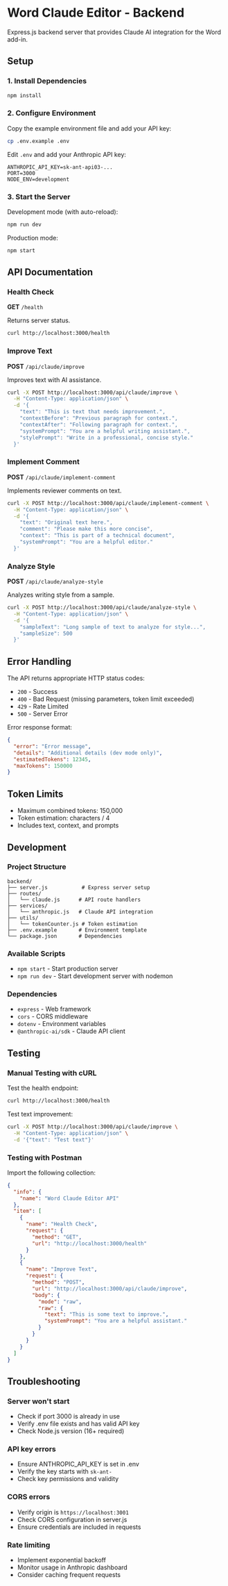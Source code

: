 # Word Claude Editor - Backend

Express.js backend server that provides Claude AI integration for the Word add-in.

## Setup

### 1. Install Dependencies

```bash
npm install
```

### 2. Configure Environment

Copy the example environment file and add your API key:

```bash
cp .env.example .env
```

Edit `.env` and add your Anthropic API key:
```env
ANTHROPIC_API_KEY=sk-ant-api03-...
PORT=3000
NODE_ENV=development
```

### 3. Start the Server

Development mode (with auto-reload):
```bash
npm run dev
```

Production mode:
```bash
npm start
```

## API Documentation

### Health Check

**GET** `/health`

Returns server status.

```bash
curl http://localhost:3000/health
```

### Improve Text

**POST** `/api/claude/improve`

Improves text with AI assistance.

```bash
curl -X POST http://localhost:3000/api/claude/improve \
  -H "Content-Type: application/json" \
  -d '{
    "text": "This is text that needs improvement.",
    "contextBefore": "Previous paragraph for context.",
    "contextAfter": "Following paragraph for context.",
    "systemPrompt": "You are a helpful writing assistant.",
    "stylePrompt": "Write in a professional, concise style."
  }'
```

### Implement Comment

**POST** `/api/claude/implement-comment`

Implements reviewer comments on text.

```bash
curl -X POST http://localhost:3000/api/claude/implement-comment \
  -H "Content-Type: application/json" \
  -d '{
    "text": "Original text here.",
    "comment": "Please make this more concise",
    "context": "This is part of a technical document",
    "systemPrompt": "You are a helpful editor."
  }'
```

### Analyze Style

**POST** `/api/claude/analyze-style`

Analyzes writing style from a sample.

```bash
curl -X POST http://localhost:3000/api/claude/analyze-style \
  -H "Content-Type: application/json" \
  -d '{
    "sampleText": "Long sample of text to analyze for style...",
    "sampleSize": 500
  }'
```

## Error Handling

The API returns appropriate HTTP status codes:

- `200` - Success
- `400` - Bad Request (missing parameters, token limit exceeded)
- `429` - Rate Limited
- `500` - Server Error

Error response format:
```json
{
  "error": "Error message",
  "details": "Additional details (dev mode only)",
  "estimatedTokens": 12345,
  "maxTokens": 150000
}
```

## Token Limits

- Maximum combined tokens: 150,000
- Token estimation: characters / 4
- Includes text, context, and prompts

## Development

### Project Structure

```
backend/
├── server.js           # Express server setup
├── routes/
│   └── claude.js      # API route handlers
├── services/
│   └── anthropic.js   # Claude API integration
├── utils/
│   └── tokenCounter.js # Token estimation
├── .env.example       # Environment template
└── package.json       # Dependencies
```

### Available Scripts

- `npm start` - Start production server
- `npm run dev` - Start development server with nodemon

### Dependencies

- `express` - Web framework
- `cors` - CORS middleware
- `dotenv` - Environment variables
- `@anthropic-ai/sdk` - Claude API client

## Testing

### Manual Testing with cURL

Test the health endpoint:
```bash
curl http://localhost:3000/health
```

Test text improvement:
```bash
curl -X POST http://localhost:3000/api/claude/improve \
  -H "Content-Type: application/json" \
  -d '{"text": "Test text"}'
```

### Testing with Postman

Import the following collection:

```json
{
  "info": {
    "name": "Word Claude Editor API"
  },
  "item": [
    {
      "name": "Health Check",
      "request": {
        "method": "GET",
        "url": "http://localhost:3000/health"
      }
    },
    {
      "name": "Improve Text",
      "request": {
        "method": "POST",
        "url": "http://localhost:3000/api/claude/improve",
        "body": {
          "mode": "raw",
          "raw": {
            "text": "This is some text to improve.",
            "systemPrompt": "You are a helpful assistant."
          }
        }
      }
    }
  ]
}
```

## Troubleshooting

### Server won't start
- Check if port 3000 is already in use
- Verify .env file exists and has valid API key
- Check Node.js version (16+ required)

### API key errors
- Ensure ANTHROPIC_API_KEY is set in .env
- Verify the key starts with `sk-ant-`
- Check key permissions and validity

### CORS errors
- Verify origin is `https://localhost:3001`
- Check CORS configuration in server.js
- Ensure credentials are included in requests

### Rate limiting
- Implement exponential backoff
- Monitor usage in Anthropic dashboard
- Consider caching frequent requests